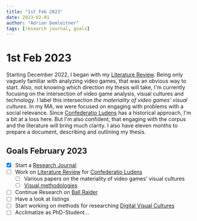```yaml
---
title: "1st Feb 2023"
date: 2023-02-01
author: "Adrian Demleitner"
tags: [research journal, goals]
---
```

# 1st Feb 2023
Starting December 2022, I began with my [Literature Review](Literature%20Review.md). Being only vaguely familiar with analyzing video games, that was an obvious way to start. Also, not knowing which direction my thesis will take, I'm currently focusing on the intersection of video game analysis, visual cultures and technology. I label this intersection *the materiality of video games' visual cultures*. In my MA, we were focused on engaging with problems with a social relevance. Since [Confederatio Ludens](notes/Confederatio%20Ludens.md) has a historical approach, I'm a bit at a loss here. But I'm also confident, that engaging with the corpus and the literature will bring much clarity. I also have eleven months to prepare a document, describing and outlining my thesis.

## Goals February 2023
- [x] Start a [Research Journal](pages/research-journal.md)
- [ ] Work on [Literature Review](Literature%20Review.md) for [Confederatio Ludens](notes/Confederatio%20Ludens.md)
	- [ ] Various papers on the materiality of video games' visual cultures 
	- [ ] [Visual methodologies](reading/@roseVisualMethodologiesIntroduction2016.md)
- [ ] Continue Research on [Ball Raider](db/games/Ball%20Raider.md)
- [ ] Have a look at listings
- [ ] Start working on methods for researching [Digital Visual Cultures](notes/Digital%20Visual%20Cultures.md)
- [ ] Acclimatize as PhD-Student…